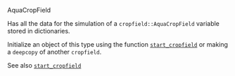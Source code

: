 AquaCropField

Has all the data for the simulation of a `cropfield::AquaCropField` variable stored in dictionaries.

Initialize an object of this type using the function [`start_cropfield`](@ref) or making a `deepcopy` of another `cropfield`.

See also [`start_cropfield`](@ref)
